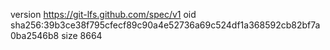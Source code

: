 version https://git-lfs.github.com/spec/v1
oid sha256:39b3ce38f795cfecf89c90a4e52736a69c524df1a368592cb82bf7a0ba2546b8
size 8664
